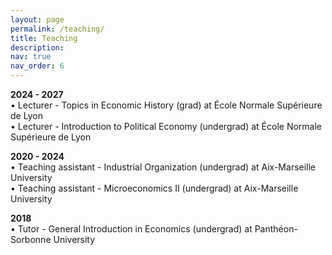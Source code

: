```yaml
---
layout: page
permalink: /teaching/
title: Teaching
description: 
nav: true
nav_order: 6
---
```

**2024 - 2027** <br />
• Lecturer - Topics in Economic History (grad) at École Normale Supérieure de Lyon <br />
• Lecturer - Introduction to Political Economy (undergrad) at École Normale Supérieure de Lyon

**2020 - 2024**  <br />
• Teaching assistant - Industrial Organization (undergrad) at Aix-Marseille University  <br />
• Teaching assistant - Microeconomics II (undergrad)  at Aix-Marseille University

**2018**  <br />
• Tutor - General Introduction in Economics (undergrad) at Panthéon-Sorbonne University
